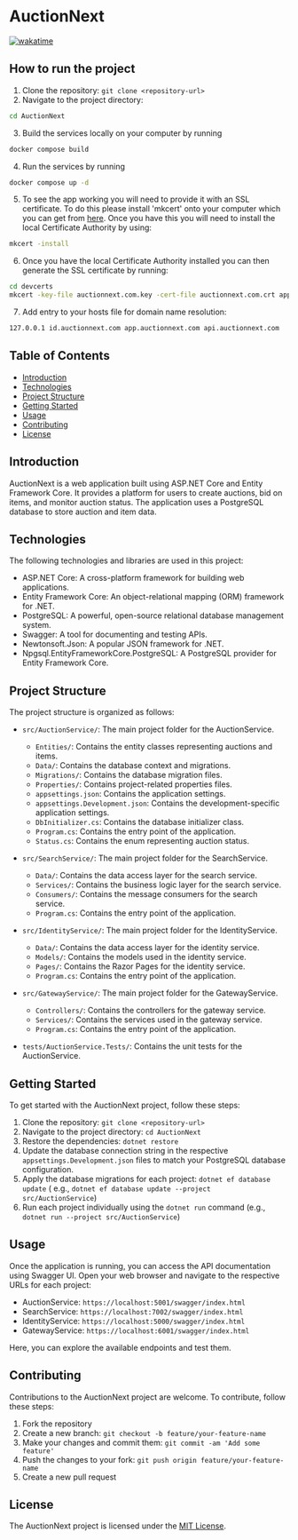 ﻿# AuctionNext

[![wakatime](https://wakatime.com/badge/github/amg262/AuctionNext.svg)](https://wakatime.com/badge/github/amg262/AuctionNext)

## How to run the project

1. Clone the repository: `git clone <repository-url>`
2. Navigate to the project directory:

```bash
cd AuctionNext
```

3. Build the services locally on your computer by running

```bash
docker compose build
```

4. Run the services by running

```bash
docker compose up -d
````

5. To see the app working you will need to provide it with an SSL certificate. To do this please install 'mkcert' onto
   your computer which you can get from [here](https://github.com/FiloSottile/mkcert). Once you have this you will need
   to install the local Certificate
   Authority by using:

```bash
mkcert -install
```

6. Once you have the local Certificate Authority installed you can then generate the SSL certificate by running:

```bash
cd devcerts
mkcert -key-file auctionnext.com.key -cert-file auctionnext.com.crt app.auctionnext.com api.auctionnext.com id.auctionnext.com
```

7. Add entry to your hosts file for domain name resolution:

```bash
127.0.0.1 id.auctionnext.com app.auctionnext.com api.auctionnext.com
```

## Table of Contents

- [Introduction](#introduction)
- [Technologies](#technologies)
- [Project Structure](#project-structure)
- [Getting Started](#getting-started)
- [Usage](#usage)
- [Contributing](#contributing)
- [License](#license)

## Introduction

AuctionNext is a web application built using ASP.NET Core and Entity Framework Core. It provides a platform for users to
create auctions, bid on items, and monitor auction status. The application uses a PostgreSQL database to store auction
and item data.

## Technologies

The following technologies and libraries are used in this project:

- ASP.NET Core: A cross-platform framework for building web applications.
- Entity Framework Core: An object-relational mapping (ORM) framework for .NET.
- PostgreSQL: A powerful, open-source relational database management system.
- Swagger: A tool for documenting and testing APIs.
- Newtonsoft.Json: A popular JSON framework for .NET.
- Npgsql.EntityFrameworkCore.PostgreSQL: A PostgreSQL provider for Entity Framework Core.

## Project Structure

The project structure is organized as follows:

- `src/AuctionService/`: The main project folder for the AuctionService.
    - `Entities/`: Contains the entity classes representing auctions and items.
    - `Data/`: Contains the database context and migrations.
    - `Migrations/`: Contains the database migration files.
    - `Properties/`: Contains project-related properties files.
    - `appsettings.json`: Contains the application settings.
    - `appsettings.Development.json`: Contains the development-specific application settings.
    - `DbInitializer.cs`: Contains the database initializer class.
    - `Program.cs`: Contains the entry point of the application.
    - `Status.cs`: Contains the enum representing auction status.

- `src/SearchService/`: The main project folder for the SearchService.
    - `Data/`: Contains the data access layer for the search service.
    - `Services/`: Contains the business logic layer for the search service.
    - `Consumers/`: Contains the message consumers for the search service.
    - `Program.cs`: Contains the entry point of the application.

- `src/IdentityService/`: The main project folder for the IdentityService.
    - `Data/`: Contains the data access layer for the identity service.
    - `Models/`: Contains the models used in the identity service.
    - `Pages/`: Contains the Razor Pages for the identity service.
    - `Program.cs`: Contains the entry point of the application.

- `src/GatewayService/`: The main project folder for the GatewayService.
    - `Controllers/`: Contains the controllers for the gateway service.
    - `Services/`: Contains the services used in the gateway service.
    - `Program.cs`: Contains the entry point of the application.

- `tests/AuctionService.Tests/`: Contains the unit tests for the AuctionService.

## Getting Started

To get started with the AuctionNext project, follow these steps:

1. Clone the repository: `git clone <repository-url>`
2. Navigate to the project directory: `cd AuctionNext`
3. Restore the dependencies: `dotnet restore`
4. Update the database connection string in the respective `appsettings.Development.json` files to match your PostgreSQL
   database configuration.
5. Apply the database migrations for each project: `dotnet ef database update` (
   e.g., `dotnet ef database update --project src/AuctionService`)
6. Run each project individually using the `dotnet run` command (e.g., `dotnet run --project src/AuctionService`)

## Usage

Once the application is running, you can access the API documentation using Swagger UI. Open your web browser and
navigate to the respective URLs for each project:

- AuctionService: `https://localhost:5001/swagger/index.html`
- SearchService: `https://localhost:7002/swagger/index.html`
- IdentityService: `https://localhost:5000/swagger/index.html`
- GatewayService: `https://localhost:6001/swagger/index.html`

Here, you can explore the available endpoints and test them.

## Contributing

Contributions to the AuctionNext project are welcome. To contribute, follow these steps:

1. Fork the repository
2. Create a new branch: `git checkout -b feature/your-feature-name`
3. Make your changes and commit them: `git commit -am 'Add some feature'`
4. Push the changes to your fork: `git push origin feature/your-feature-name`
5. Create a new pull request

## License

The AuctionNext project is licensed under the [MIT License](LICENSE).
